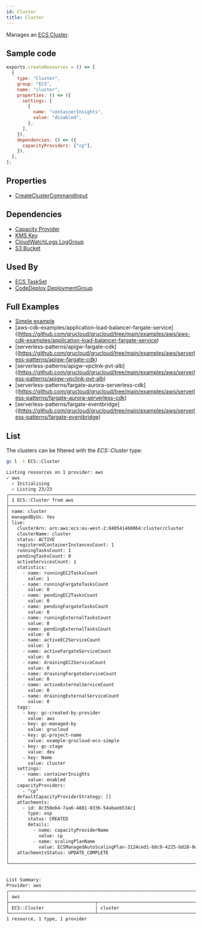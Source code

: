 ```yaml
---
id: Cluster
title: Cluster
---
```


Manages an [ECS Cluster](https://console.aws.amazon.com/ecs/home?#/clusters).

## Sample code

```js
exports.createResources = () => [
  {
    type: "Cluster",
    group: "ECS",
    name: "cluster",
    properties: () => ({
      settings: [
        {
          name: "containerInsights",
          value: "disabled",
        },
      ],
    }),
    dependencies: () => ({
      capacityProviders: ["cp"],
    }),
  },
];
```

## Properties

- [CreateClusterCommandInput](https://docs.aws.amazon.com/AWSJavaScriptSDK/v3/latest/clients/client-ecs/interfaces/createclustercommandinput.html)

## Dependencies

- [Capacity Provider](./CapacityProvider.md)
- [KMS Key](../KMS/Key.md)
- [CloudWatchLogs LogGroup](../CloudWatchLogs/LogGroup.md)
- [S3 Bucket](../S3/Bucket.md)

## Used By

- [ECS TaskSet](./TaskSet.md)
- [CodeDeploy DeploymentGroup](../CodeDeploy/DeploymentGroup.md)

## Full Examples

- [Simple example](https://github.com/grucloud/grucloud/tree/main/examples/aws/ECS/ecs-simple)
- [aws-cdk-examples/application-load-balancer-fargate-service]((https://github.com/grucloud/grucloud/tree/main/examples/aws/aws-cdk-examples/application-load-balancer-fargate-service)
- [serverless-patterns/apigw-fargate-cdk]((https://github.com/grucloud/grucloud/tree/main/examples/aws/serverless-patterns/apigw-fargate-cdk)
- [serverless-patterns/apigw-vpclink-pvt-alb]((https://github.com/grucloud/grucloud/tree/main/examples/aws/serverless-patterns/apigw-vpclink-pvt-alb)
- [serverless-patterns/fargate-aurora-serverless-cdk]((https://github.com/grucloud/grucloud/tree/main/examples/aws/serverless-patterns/fargate-aurora-serverless-cdk)
- [serverless-patterns/fargate-eventbridge]((https://github.com/grucloud/grucloud/tree/main/examples/aws/serverless-patterns/fargate-eventbridge)

## List

The clusters can be filtered with the _ECS::Cluster_ type:

```sh
gc l -t ECS::Cluster
```

```txt
Listing resources on 1 provider: aws
✓ aws
  ✓ Initialising
  ✓ Listing 23/23
┌───────────────────────────────────────────────────────────────────────────────┐
│ 1 ECS::Cluster from aws                                                       │
├───────────────────────────────────────────────────────────────────────────────┤
│ name: cluster                                                                 │
│ managedByUs: Yes                                                              │
│ live:                                                                         │
│   clusterArn: arn:aws:ecs:eu-west-2:840541460064:cluster/cluster              │
│   clusterName: cluster                                                        │
│   status: ACTIVE                                                              │
│   registeredContainerInstancesCount: 1                                        │
│   runningTasksCount: 1                                                        │
│   pendingTasksCount: 0                                                        │
│   activeServicesCount: 1                                                      │
│   statistics:                                                                 │
│     - name: runningEC2TasksCount                                              │
│       value: 1                                                                │
│     - name: runningFargateTasksCount                                          │
│       value: 0                                                                │
│     - name: pendingEC2TasksCount                                              │
│       value: 0                                                                │
│     - name: pendingFargateTasksCount                                          │
│       value: 0                                                                │
│     - name: runningExternalTasksCount                                         │
│       value: 0                                                                │
│     - name: pendingExternalTasksCount                                         │
│       value: 0                                                                │
│     - name: activeEC2ServiceCount                                             │
│       value: 1                                                                │
│     - name: activeFargateServiceCount                                         │
│       value: 0                                                                │
│     - name: drainingEC2ServiceCount                                           │
│       value: 0                                                                │
│     - name: drainingFargateServiceCount                                       │
│       value: 0                                                                │
│     - name: activeExternalServiceCount                                        │
│       value: 0                                                                │
│     - name: drainingExternalServiceCount                                      │
│       value: 0                                                                │
│   tags:                                                                       │
│     - key: gc-created-by-provider                                             │
│       value: aws                                                              │
│     - key: gc-managed-by                                                      │
│       value: grucloud                                                         │
│     - key: gc-project-name                                                    │
│       value: example-grucloud-ecs-simple                                      │
│     - key: gc-stage                                                           │
│       value: dev                                                              │
│     - key: Name                                                               │
│       value: cluster                                                          │
│   settings:                                                                   │
│     - name: containerInsights                                                 │
│       value: enabled                                                          │
│   capacityProviders:                                                          │
│     - "cp"                                                                    │
│   defaultCapacityProviderStrategy: []                                         │
│   attachments:                                                                │
│     - id: 8c350eb4-7aa6-4881-8336-54abaeb534c1                                │
│       type: asp                                                               │
│       status: CREATED                                                         │
│       details:                                                                │
│         - name: capacityProviderName                                          │
│           value: cp                                                           │
│         - name: scalingPlanName                                               │
│           value: ECSManagedAutoScalingPlan-3124ced1-b8c9-4225-bd28-0df041bed… │
│   attachmentsStatus: UPDATE_COMPLETE                                          │
│                                                                               │
└───────────────────────────────────────────────────────────────────────────────┘


List Summary:
Provider: aws
┌──────────────────────────────────────────────────────────────────────────┐
│ aws                                                                      │
├────────────────────────────────┬─────────────────────────────────────────┤
│ ECS::Cluster                   │ cluster                                 │
└────────────────────────────────┴─────────────────────────────────────────┘
1 resource, 1 type, 1 provider
```
